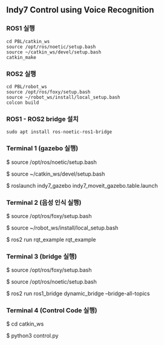 ## Indy7 Control using Voice Recognition

### ROS1 실행
```
cd PBL/catkin_ws
source /opt/ros/noetic/setup.bash 
source ~/catkin_ws/devel/setup.bash 
catkin_make 
```

### ROS2 실행
```
cd PBL/robot_ws
source /opt/ros/foxy/setup.bash 
source ~/robot_ws/install/local_setup.bash 
colcon build 
```

### ROS1 - ROS2 bridge 설치
```
sudo apt install ros-noetic-ros1-bridge
```

### Terminal 1 (gazebo 실행)
$ source /opt/ros/noetic/setup.bash

$ source ~/catkin_ws/devel/setup.bash 

$ roslaunch indy7_gazebo indy7_moveit_gazebo.table.launch 

### Terminal 2 (음성 인식 실행)
$ source /opt/ros/foxy/setup.bash 

$ source ~/robot_ws/install/local_setup.bash 

$ ros2 run rqt_example rqt_example 

### Terminal 3 (bridge 실행)
$ source /opt/ros/foxy/setup.bash 

$ source /opt/ros/noetic/setup.bash 

$ ros2 run ros1_bridge dynamic_bridge –bridge-all-topics 

### Terminal 4 (Control Code 실행)
$ cd catkin_ws 

$ python3 control.py 
